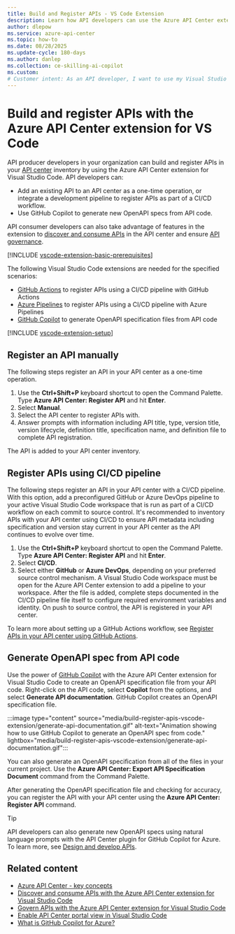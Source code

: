 ```yaml
---
title: Build and Register APIs - VS Code Extension
description: Learn how API developers can use the Azure API Center extension for Visual Studio Code to build and register APIs in their organization's API center.
author: dlepow
ms.service: azure-api-center
ms.topic: how-to
ms.date: 08/28/2025
ms.update-cycle: 180-days
ms.author: danlep 
ms.collection: ce-skilling-ai-copilot
ms.custom: 
# Customer intent: As an API developer, I want to use my Visual Studio Code environment to register APIs in my organization's API center as part of my development workflow.
---
```


# Build and register APIs with the Azure API Center extension for VS Code

API producer developers in your organization can build and register APIs in your [API center](overview.md) inventory by using the Azure API Center extension for Visual Studio Code. API developers can:

* Add an existing API to an API center as a one-time operation, or integrate a development pipeline to register APIs as part of a CI/CD workflow.
* Use GitHub Copilot to generate new OpenAPI specs from API code.

API consumer developers can also take advantage of features in the extension to [discover and consume APIs](discover-apis-vscode-extension.md) in the API center and ensure [API governance](govern-apis-vscode-extension.md).

[!INCLUDE [vscode-extension-basic-prerequisites](includes/vscode-extension-basic-prerequisites.md)]  

The following Visual Studio Code extensions are needed for the specified scenarios:

* [GitHub Actions](https://marketplace.visualstudio.com/items?itemName=GitHub.vscode-github-actions) to register APIs using a CI/CD pipeline with GitHub Actions
* [Azure Pipelines](https://marketplace.visualstudio.com/items?itemName=ms-azure-devops.azure-pipelines) to register APIs using a CI/CD pipeline with Azure Pipelines
* [GitHub Copilot](https://marketplace.visualstudio.com/items?itemName=GitHub.copilot) to generate OpenAPI specification files from API code

[!INCLUDE [vscode-extension-setup](includes/vscode-extension-setup.md)]  

## Register an API manually

The following steps register an API in your API center as a one-time operation.

1. Use the **Ctrl+Shift+P** keyboard shortcut to open the Command Palette. Type **Azure API Center: Register API** and hit **Enter**.
1. Select **Manual**.
1. Select the API center to register APIs with.
1. Answer prompts with information including API title, type, version title, version lifecycle, definition title, specification name, and definition file to complete API registration. 

The API is added to your API center inventory.

## Register APIs using CI/CD pipeline

The following steps register an API in your API center with a CI/CD pipeline. With this option, add a preconfigured GitHub or Azure DevOps pipeline to your active Visual Studio Code workspace that is run as part of a CI/CD workflow on each commit to source control. It's recommended to inventory APIs with your API center using CI/CD to ensure API metadata including specification and version stay current in your API center as the API continues to evolve over time.

1. Use the **Ctrl+Shift+P** keyboard shortcut to open the Command Palette. Type **Azure API Center: Register API** and hit **Enter**.
1. Select **CI/CD**.
1. Select either **GitHub** or **Azure DevOps**, depending on your preferred source control mechanism. A Visual Studio Code workspace must be open for the Azure API Center extension to add a pipeline to your workspace. After the file is added, complete steps documented in the CI/CD pipeline file itself to configure required environment variables and identity. On push to source control, the API is registered in your API center.

To learn more about setting up a GitHub Actions workflow, see [Register APIs in your API center using GitHub Actions](register-apis-github-actions.md).

## Generate OpenAPI spec from API code 
 
Use the power of [GitHub Copilot](https://marketplace.visualstudio.com/items?itemName=GitHub.copilot) with the Azure API Center extension for Visual Studio Code to create an OpenAPI specification file from your API code. Right-click on the API code, select **Copilot** from the options, and select **Generate API documentation**. GitHub Copilot creates an OpenAPI specification file.

:::image type="content" source="media/build-register-apis-vscode-extension/generate-api-documentation.gif" alt-text="Animation showing how to use GitHub Copilot to generate an OpenAPI spec from code." lightbox="media/build-register-apis-vscode-extension/generate-api-documentation.gif":::

You can also generate an OpenAPI specification from all of the files in your current project. Use the **Azure API Center: Export API Specification Document** command from the Command Palette. 

After generating the OpenAPI specification file and checking for accuracy, you can register the API with your API center using the **Azure API Center: Register API** command.

> [!TIP]
> API developers can also generate new OpenAPI specs using natural language prompts with the API Center plugin for GitHub Copilot for Azure. To learn more, see [Design and develop APIs](design-api-github-copilot-azure.md).

## Related content

* [Azure API Center - key concepts](key-concepts.md)
* [Discover and consume APIs with the Azure API Center extension for Visual Studio Code](discover-apis-vscode-extension.md)
* [Govern APIs with the Azure API Center extension for Visual Studio Code](govern-apis-vscode-extension.md)
* [Enable API Center portal view in Visual Studio Code](enable-api-center-portal-vs-code-extension.md)
* [What is GitHub Copilot for Azure?](/azure/developer/github-copilot-azure/introduction)
